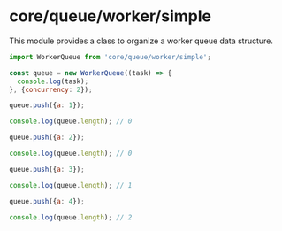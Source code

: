 # core/queue/worker/simple

This module provides a class to organize a worker queue data structure.

```js
import WorkerQueue from 'core/queue/worker/simple';

const queue = new WorkerQueue((task) => {
  console.log(task);
}, {concurrency: 2});

queue.push({a: 1});

console.log(queue.length); // 0

queue.push({a: 2});

console.log(queue.length); // 0

queue.push({a: 3});

console.log(queue.length); // 1

queue.push({a: 4});

console.log(queue.length); // 2
```
